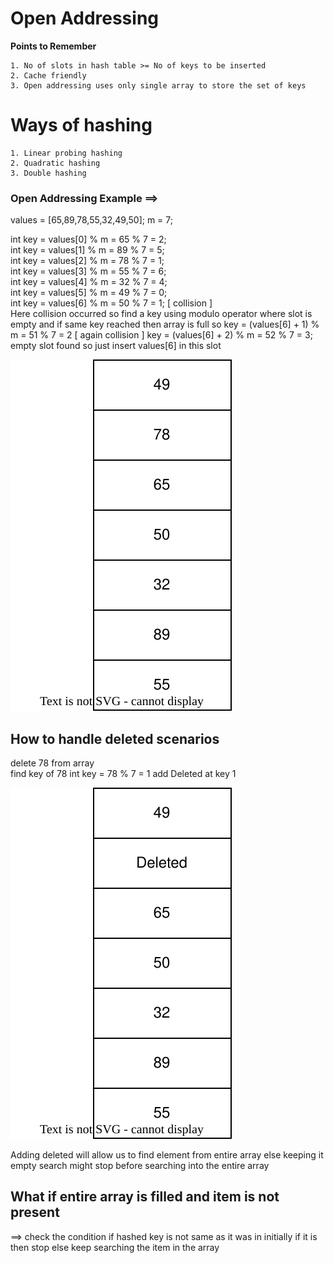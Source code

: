 
# Open Addressing 

<strong>Points to Remember</strong> 

    1. No of slots in hash table >= No of keys to be inserted
    2. Cache friendly
    3. Open addressing uses only single array to store the set of keys

# Ways of hashing

    1. Linear probing hashing
    2. Quadratic hashing
    3. Double hashing



### Open Addressing Example  ==> 

values = [65,89,78,55,32,49,50]; m = 7;

int key = values[0] % m = 65 % 7 = 2; <br/>
int key = values[1] % m = 89 % 7 = 5; <br/>
int key = values[2] % m = 78 % 7 = 1; <br/>
int key = values[3] % m = 55 % 7 = 6; <br/>
int key = values[4] % m = 32 % 7 = 4; <br/>
int key = values[5] % m = 49 % 7 = 0; <br/>
int key = values[6] % m = 50 % 7 = 1; [ collision ] <br/>
Here collision occurred so find a key using modulo operator where slot is empty and if same key reached then array is full so
key = (values[6] + 1) % m = 51 % 7 = 2 [ again collision ]
key = (values[6] + 2) % m = 52 % 7 = 3; empty slot found so just insert values[6] in this slot


![open addressing](open-addressing.drawio.svg)

## How to handle deleted scenarios

delete 78 from array <br/>
find key of 78
int key = 78 % 7 = 1 
add Deleted at key 1 

![delete address](open-addressing-delete.drawio.svg)

Adding deleted will allow us to find element from entire array else keeping it empty search might stop before searching into the entire array


## What if entire array is filled and item is not present

==> check the condition if hashed key is not same as it was in initially if it is then stop else keep searching the item in the array


## 

